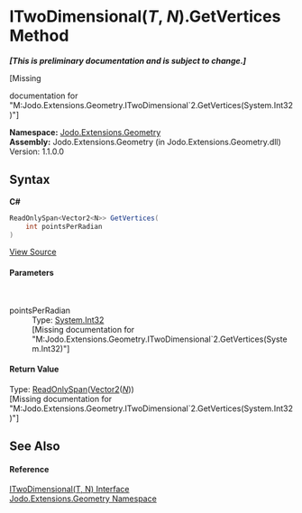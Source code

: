 # ITwoDimensional(*T*, *N*).GetVertices Method 
 _**\[This is preliminary documentation and is subject to change.\]**_

\[Missing <summary> documentation for "M:Jodo.Extensions.Geometry.ITwoDimensional`2.GetVertices(System.Int32)"\]

**Namespace:**&nbsp;<a href="N_Jodo_Extensions_Geometry">Jodo.Extensions.Geometry</a><br />**Assembly:**&nbsp;Jodo.Extensions.Geometry (in Jodo.Extensions.Geometry.dll) Version: 1.1.0.0

## Syntax

**C#**<br />
``` C#
ReadOnlySpan<Vector2<N>> GetVertices(
	int pointsPerRadian
)
```

<a href="https://github.com/JosephJShort/Jodo.Extensions/blob/main/src/Jodo.Extensions.Geometry/ITwoDimensional.cs" rel="noopener noreferrer" title="View the source code">View Source</a><br />

#### Parameters
&nbsp;<dl><dt>pointsPerRadian</dt><dd>Type: <a href="https://docs.microsoft.com/dotnet/api/system.int32" target="_blank" rel="noopener noreferrer">System.Int32</a><br />\[Missing <param name="pointsPerRadian"/> documentation for "M:Jodo.Extensions.Geometry.ITwoDimensional`2.GetVertices(System.Int32)"\]</dd></dl>

#### Return Value
Type: <a href="https://docs.microsoft.com/dotnet/api/system.readonlyspan-1" target="_blank" rel="noopener noreferrer">ReadOnlySpan</a>(<a href="T_Jodo_Extensions_Numerics_Vector2_1">Vector2</a>(<a href="T_Jodo_Extensions_Geometry_ITwoDimensional_2">*N*</a>))<br />\[Missing <returns> documentation for "M:Jodo.Extensions.Geometry.ITwoDimensional`2.GetVertices(System.Int32)"\]

## See Also


#### Reference
<a href="T_Jodo_Extensions_Geometry_ITwoDimensional_2">ITwoDimensional(T, N) Interface</a><br /><a href="N_Jodo_Extensions_Geometry">Jodo.Extensions.Geometry Namespace</a><br />